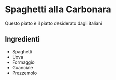 # Spaghetti alla Carbonara

Questo piatto è il piatto desiderato dagli italiani

## Ingredienti

* Spaghetti 
* Uova
* Formaggio
* Guanciale
* Prezzemolo
